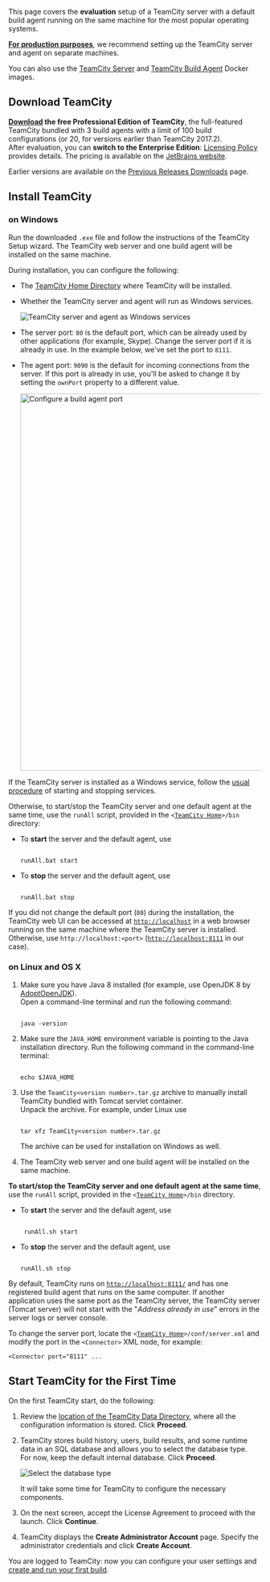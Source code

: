 [//]: # (title: Installation Quick Start)
[//]: # (auxiliary-id: Installation Quick Start)
This page covers the __evaluation__ setup of a TeamCity server with a default build agent running on the same machine for the most popular operating systems.

<tag-list of="chapter" mode="tree" depth="4"/>

<note>

__[For production purposes](installing-and-configuring-the-teamcity-server.md#Configuring+Server+for+Production+Use)__, we recommend setting up the TeamCity server and agent on separate machines.
</note>

<tip>

You can also use the [TeamCity Server](https://hub.docker.com/r/jetbrains/teamcity-server/) and [TeamCity Build Agent](https://hub.docker.com/r/jetbrains/teamcity-agent/) Docker images.
</tip>


## Download TeamCity

__[Download](https://www.jetbrains.com/teamcity/download/) the free Professional Edition of TeamCity__, the full\-featured TeamCity bundled with 3 build agents with a limit of 100 build configurations (or 20, for versions earlier than TeamCity 2017.2).   
After evaluation, you can __switch to the Enterprise Edition__: [Licensing Policy](licensing-policy.md) provides details. The pricing is available on the [JetBrains website](https://www.jetbrains.com/teamcity/buy/).

Earlier versions are available on the [Previous Releases Downloads](https://confluence.jetbrains.com/display/TW/Previous+Releases+Downloads) page.

## Install TeamCity

### on Windows

Run the downloaded `.exe` file and follow the instructions of the TeamCity Setup wizard. The TeamCity web server and one build agent will be installed on the same machine.

During installation, you can configure the following:
* The [TeamCity Home Directory](teamcity-home-directory.md) where TeamCity will be installed.
* Whether the TeamCity server and agent will run as Windows services.   
   
   <img src="installAsWinServicepng.png" alt="TeamCity server and agent as Windows services"/>
   
* The server port: `80` is the default port, which can be already used by other applications (for example, Skype). Change the server port if it is already in use. In the example below, we've set the port to `8111`.
* The agent port: `9090` is the default for incoming connections from the server. If this port is already in use, you'll be asked to change it by setting the `ownPort` property to a different value.   
   
   <img src="configure-agent-port.png" alt="Configure a build agent port" width="750"/>

If the TeamCity server is installed as a Windows service, follow the [usual procedure](https://technet.microsoft.com/en-us/library/cc736564(v=ws.10).aspx) of starting and stopping services.

Otherwise, to start/stop the TeamCity server and one default agent at the same time, use the `runAll` script, provided in the `<`[`TeamCity Home`](teamcity-home-directory.md)`>/bin` directory:
* To __start__ the server and the default agent, use   

    ```Shell
    
    runAll.bat start
    ```

* To __stop__ the server and the default agent, use

    ```Shell
    
    runAll.bat stop    
    ```

If you did not change the default port (`80`) during the installation, the TeamCity web UI can be accessed at [`http://localhost`](http://localhost/) in a web browser running on the same machine where the TeamCity server is installed. Otherwise, use `http://localhost:<port>` ([`http://localhost:8111`](http://localhost:8111/) in our case).

 

### on Linux and OS X

1. Make sure you have Java 8 installed (for example, use OpenJDK 8 by [AdoptOpenJDK](https://adoptopenjdk.net/)).   
    Open a command\-line terminal and run the following command:

    ```Shell

    java -version 
    ```

2. Make sure the `JAVA_HOME` environment variable is pointing to the Java installation directory. Run the following command in the command\-line terminal:

    ```Shell
    
    echo $JAVA_HOME
    ```

3. Use the `TeamCity<version number>.tar.gz` archive to manually install TeamCity bundled with Tomcat servlet container.   
   Unpack the archive. For example, under Linux use

    ```Shell
    
    tar xfz TeamCity<version number>.tar.gz
    ```
    
    The archive can be used for installation on Windows as well.

4. The TeamCity web server and one build agent will be installed on the same machine.

__To start/stop the TeamCity server and one default agent at the same time__, use the `runAll` script, provided in the `<`[`TeamCity Home`](teamcity-home-directory.md)`>/bin` directory.
* To __start__ the server and the default agent, use 

    ```Shell
     
     runAll.sh start 
    ```



* To __stop__ the server and the default agent, use  

    ```Shell
    
    runAll.sh stop
    ```

By default, TeamCity runs on [`http://localhost:8111/`](http://localhost:8111/) and has one registered build agent that runs on the same computer. If another application uses the same port as the TeamCity server, the TeamCity server (Tomcat server) will not start with the "_Address already in use_" errors in the server logs or server console. 

To change the server port, locate the `<`[`TeamCity Home`](teamcity-home-directory.md)`>/conf/server.xml` and modify the port in the `<Connector>` XML node, for example:


```Shell
<Connector port="8111" ...

```

 

## Start TeamCity for the First Time

On the first TeamCity start, do the following:
1. Review the [location of the TeamCity Data Directory](teamcity-data-directory.md#Configuring+the+Location), where all the configuration information is stored. Click __Proceed__.
2. TeamCity stores build history, users, build results, and some runtime data in an SQL database and allows you to select the database type.   
For now, keep the default internal database. Click __Proceed__.   
   
   <img src="default-DB.png" alt="Select the database type"/>
   
   It will take some time for TeamCity to configure the necessary components.
3. On the next screen, accept the License Agreement to proceed with the launch. Click __Continue__.
4. TeamCity displays the __Create Administrator Account__ page. Specify the administrator credentials and click __Create Account__.  

You are logged to TeamCity: now you can configure your user settings and [create and run your first build](configure-and-run-your-first-build.md).

